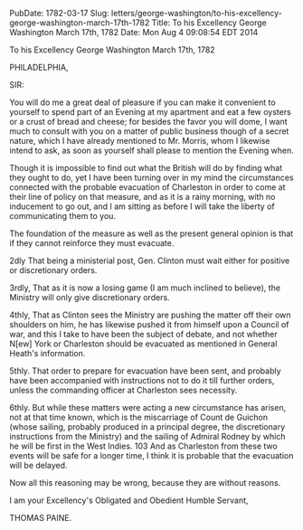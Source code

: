 PubDate: 1782-03-17
Slug: letters/george-washington/to-his-excellency-george-washington-march-17th-1782
Title: To his Excellency George Washington  March 17th, 1782
Date: Mon Aug  4 09:08:54 EDT 2014

   To his Excellency George Washington  March 17th, 1782

   PHILADELPHIA,

   SIR:

   You will do me a great deal of pleasure if you can make it convenient to
   yourself to spend part of an Evening at my apartment and eat a few oysters
   or a crust of bread and cheese; for besides the favor you will dome, I
   want much to consult with you on a matter of public business though of a
   secret nature, which I have already mentioned to Mr. Morris, whom I
   likewise intend to ask, as soon as yourself shall please to mention the
   Evening when.

   Though it is impossible to find out what the British will do by finding
   what they ought to do, yet I have been turning over in my mind the
   circumstances connected with the probable evacuation of Charleston in
   order to come at their line of policy on that measure, and as it is a
   rainy morning, with no inducement to go out, and I am sitting as before I
   will take the liberty of communicating them to you.

   The foundation of the measure as well as the present general opinion is
   that if they cannot reinforce they must evacuate.

   2dly That being a ministerial post, Gen. Clinton must wait either for
   positive or discretionary orders.

   3rdly, That as it is now a losing game (I am much inclined to believe),
   the Ministry will only give discretionary orders.

   4thly, That as Clinton sees the Ministry are pushing the matter off their
   own shoulders on him, he has likewise pushed it from himself upon a
   Council of war, and this I take to have been the subject of debate, and
   not whether N[ew] York or Charleston should be evacuated as mentioned in
   General Heath's information.

   5thly. That order to prepare for evacuation have been sent, and probably
   have been accompanied with instructions not to do it till further orders,
   unless the commanding officer at Charleston sees necessity.

   6thly. But while these matters were acting a new circumstance has arisen,
   not at that time known, which is the miscarriage of Count de Guichon
   (whose sailing, probably produced in a principal degree, the discretionary
   instructions from the Ministry) and the sailing of Admiral Rodney by which
   he will be first in the West Indies. 103 And as Charleston from these two
   events will be safe for a longer time, I think it is probable that the
   evacuation will be delayed.

   Now all this reasoning may be wrong, because they are without reasons.

   I am your Excellency's Obligated and Obedient Humble Servant,

   THOMAS PAINE.

    
